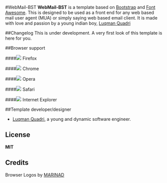 #WebMail-BST
**WebMail-BST** is a template  based on [Bootstrap](http://getbootstrap.com/) and [Font Awesome](http://fontawesome.io/). This is designed to be used as a  front end for any web based mail user agent (MUA) or simply saying web based email client. It is made with love and passion by a young indian boy, [Luqman Quadri](https://sites.google.com/site/luqmanquadri)



##Changelog
This is under development. A very first look of this template is here for you. 

##Browser support

####![](http://theme.winfuture.it/pub/icons/firefox.png) Firefox

####![](http://theme.winfuture.it/pub/icons/chrome.png) Chrome

####![](http://theme.winfuture.it/pub/icons/opera.png) Opera

####![](http://theme.winfuture.it/pub/icons/safari.png) Safari

####![](http://theme.winfuture.it/pub/icons/ie.png) Internet Explorer

##Template developer/designer
* [Luqman Quadri](mailto:luqman.quadri@gmail.com), a young and  dynamic software engineer.


## License

**MIT** 

## Credits

Browser Logos by [MARINAD](http://marinad.com.ar/free-flat-browser-logotypes/)

